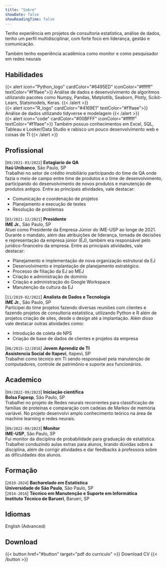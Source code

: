 ```yaml
---
title: "Sobre"
showDate: false
showReadingTime: false
---
```



Tenho experiência em projetos de consultoria estatística, análise de dados, tenho um perfil multidisciplinar, com forte foco em liderança, gestão e comunicação.

Também tenho experiência acadêmica como monitor e como pesquisador em redes neurais

## Habilidades

{{< alert icon="Python_logo" cardColor="#6495ED" iconColor="#ffffff" textColor="#f1faee">}}
Análise de dados e desenvolvimento de algoritmos utilizando pacotes como Numpy, Pandas, Matplotlib, Seaborn, Plotly, Scikit-Learn, Statsmodels, Keras.
{{< /alert >}}
<br>
{{< alert icon="R_logo" cardColor="#4169E1" textColor="#f1faee">}}
Análise de dados utilizando tidyverse e modelagem
{{< /alert >}}
<br>
{{< alert icon="code" cardColor="#00BFFF" iconColor="#ffffff" textColor="#f1faee">}}
Também possuo conhecimentos em Excel, SQL, Tableau e Looker/Data Studio e rabisco um pouco desenvolvimento web e coisas de TI
{{< /alert >}}
<br>

## Profissional

[`09/2021-03/2022`] **Estagiario de QA** <br>
**Itaú Unibanco**, São Paulo, SP <br>
Trabalhei no setor de crédito imobiliário participando do time de QA onde fazia o meio de campo entre time de produtos e o time de desenvolvimento, participando do desenvolvimento de novos produtos e manutenção de produtos antigos. Entre as principais atividades, vale destacar:
- Comunicação e coordenação de projetos
- Planejamento e execução de testes 
- Resolução de problemas

[`03/2021-12/2021`] **Presidente**<br>
**IME Jr.**, São Paulo, SP <br>
Atuei como Presidente da Empresa Júnior do IME-USP ao longe  de 2021. Durante o mandato, além das atribuições de liderança, tomada de decisões e representação da empresa júnior (EJ), também era responsável pelo jurídico-financeiro da empresa. Entre as principais atividades, vale destacar:
- Planejamento e implementação de nova organização estrutural da EJ
- Desenvolvimento e implantação de planejamento estratégico.
- Processo de filiação da EJ ao MEJ
- Criação e administração de dominío
- Criação e administração do Google Workspace
- Manutenção da cultura da EJ

[`11/2019-02/2021`] **Analista de Dados e Tecnologia**<br>
**IME Jr.**, São Paulo, SP <br>
Participei do time projetos fazendo diversas reuniões com clientes e fazendo projetos de consultoria estatística, utilizando Python e R além de projetos criação de sites, desde o design até a implantação. Além disso vale destacar outras atividades como:
- Introdução de coleta de NPS
- Criação de base de dados de clientes e projetos da empresa


[`06/2015-12/2016`] **Jovem Aprendiz de TI**<br>
**Assistencia Social de Itapevi**, Itapevi, SP <br>
Trabalhei como técnico em TI sendo responsável pela manutenção de
computadores, controle de patrimônio e suporte aos funcionários.

## Academico

[`09/2022-09/2023`] **Iniciação científica**<br>
**Bolsa Fapesp**, São Paulo, SP <br>
Trabalhei no projeto de Redes neurais recorrentes para classificação de famílias de proteínas e comparação com cadeias de Markov de memória variável. No projeto desenvolvi amplo conhecimento teórico na área de machine learning e redes neurais.

[`09/2022-09/2023`] **Monitor**<br>
**IME-USP**, São Paulo, SP <br>
Fui monitor da disciplina de probabilidade para graduação de estatística. Trabalhei conduzindo aulas extras para alunos, tirando dúvidas sobre a disciplina, além de corrigir atividades e dar feedbacks à professora sobre as dificuldades dos alunos.

## Formação

[`2019-2024`] **Bacharelado em Estatística**<br>
**Universidade de São Paulo**, São Paulo, SP <br>
[`2014-2016`] **Técnico em Manutenção e Suporte em Informática**<br>
**Instituto Técnico de Barueri**, Barueri, SP <br>


## Idiomas

English (Advanced)

## Download

{{< button href="#button" target="pdf do curriculo" >}}
Download CV
{{< /button >}}